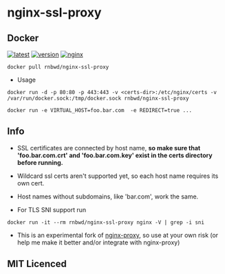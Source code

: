 nginx-ssl-proxy 
===============

## Docker

[![latest][docker-badge]](https://registry.hub.docker.com/u/rnbwd/nginx-ssl-proxy/)
[![version][version-badge]](#usage)
[![nginx][nginx-badge]](http://nginx.org/en/CHANGES)

`docker pull rnbwd/nginx-ssl-proxy`

[docker-badge]: https://img.shields.io/badge/docker-latest-blue.svg?style=flat-square
[version-badge]: https://img.shields.io/badge/version-0.1.2-lightgrey.svg?style=flat-square
[nginx-badge]: https://img.shields.io/badge/nginx-1.7.7-orange.svg?style=flat-square

 - Usage

`docker run -d -p 80:80 -p 443:443 -v <certs-dir>:/etc/nginx/certs -v /var/run/docker.sock:/tmp/docker.sock rnbwd/nginx-ssl-proxy`

`docker run -e VIRTUAL_HOST=foo.bar.com  -e REDIRECT=true ...`

## Info

- SSL certificates are connected by host name, **so make sure that 'foo.bar.com.crt' and 'foo.bar.com.key' exist in the certs directory before running.**

- Wildcard ssl certs aren't supported yet, so each host name requires its own cert. 

- Host names without subdomains, like 'bar.com', work the same.

- For TLS SNI support run

`docker run -it --rm rnbwd/nginx-ssl-proxy nginx -V | grep -i sni`

- This is an experimental fork of [nginx-proxy](https://github.com/jwilder/nginx-proxy), so use at your own risk (or help me make it better and/or integrate with nginx-proxy)

## MIT Licenced



